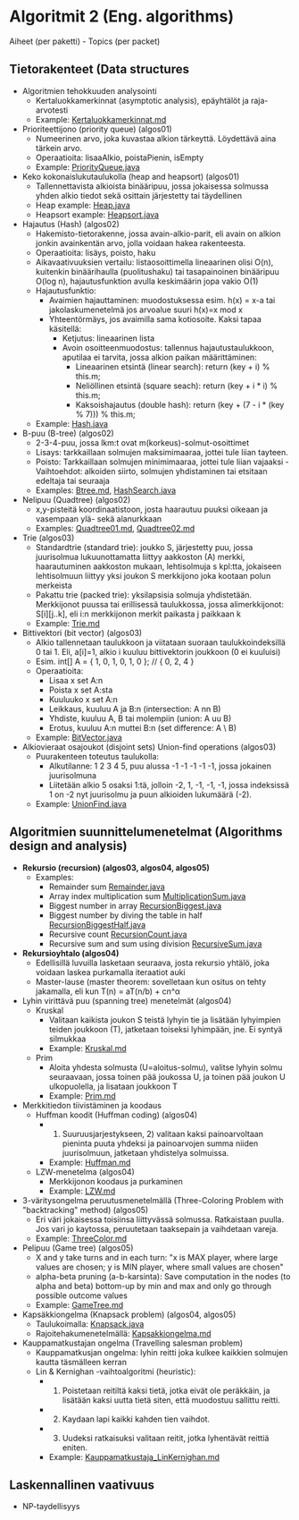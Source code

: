 # Algoritmit 2 (Eng. algorithms)

Aiheet (per paketti) - Topics (per packet)

## Tietorakenteet (Data structures
- Algoritmien tehokkuuden analysointi
	- Kertaluokkamerkinnat (asymptotic analysis), epäyhtälöt ja raja-arvotesti
	- Example: [Kertaluokkamerkinnat.md](https://github.com/antiikdev/algorithms2/blob/master/src/algos01/Kertaluokkamerkinnat.md)
- Prioriteettijono (priority queue) (algos01)
    - Numeerinen arvo, joka kuvastaa alkion tärkeyttä. Löydettävä aina tärkein arvo.
    - Operaatioita: lisaaAlkio, poistaPienin, isEmpty
    - Example: [PriorityQueue.java](https://github.com/antiikdev/algorithms2/blob/master/src/algos01/PriorityQueue.java)
- Keko kokonaislukutaulukolla (heap and heapsort) (algos01)
    - Tallennettavista alkioista binääripuu, jossa jokaisessa solmussa yhden alkio tiedot sekä osittain järjestetty tai täydellinen
    - Heap example: [Heap.java](https://github.com/antiikdev/algorithms2/blob/master/src/algos01/Heap.java)
    - Heapsort example: [Heapsort.java](https://github.com/antiikdev/algorithms2/blob/master/src/algos01/Heapsort.java)
- Hajautus (Hash) (algos02)
	- Hakemisto-tietorakenne, jossa avain-alkio-parit, eli avain on alkion jonkin avainkentän arvo, jolla voidaan hakea rakenteesta.
	- Operaatioita: lisäys, poisto, haku
	- Aikavaativuuksien vertailu: listaosoittimella lineaarinen olisi O(n), kuitenkin binäärihaulla (puolitushaku) tai tasapainoinen binääripuu O(log n),
	hajautusfunktion avulla keskimäärin jopa vakio O(1)
	- Hajautusfunktio:
		- Avaimien hajauttaminen: muodostuksessa esim. h(x) = x-a tai jakolaskumenetelmä jos arvoalue suuri h(x)=x mod x
		- Yhteentörmäys, jos avaimilla sama kotiosoite. Kaksi tapaa käsitellä:
			- Ketjutus: lineaarinen lista
			- Avoin osoitteenmuodostus: tallennus hajautustaulukkoon, aputilaa ei tarvita, jossa alkion paikan määrittäminen:
				- Lineaarinen etsintä (linear search): return (key + i) % this.m;
				- Neliöllinen etsintä (square seach): return (key + i * i) % this.m;
				- Kaksoishajautus (double hash): return (key + (7 - i * (key % 7))) % this.m;
    - Example: [Hash.java](https://github.com/antiikdev/algorithms2/blob/master/src/algos02/Hash.java)
- B-puu (B-tree) (algos02)
	- 2-3-4-puu, jossa lkm:t ovat m(korkeus)-solmut-osoittimet
	- Lisays: tarkkaillaan solmujen maksimimaaraa, jottei tule liian tayteen.
	- Poisto: Tarkkaillaan solmujen minimimaaraa, jottei tule liian vajaaksi
			- Vaihtoehdot: alkoiden siirto, solmujen yhdistaminen tai etsitaan edeltaja tai seuraaja
    - Examples: [Btree.md](https://github.com/antiikdev/algorithms2/blob/master/src/algos02/Btree.md),
	[HashSearch.java](https://github.com/antiikdev/algorithms2/blob/master/src/algos02/HashSearch.java)
- Nelipuu (Quadtree) (algos02)
	- x,y-pisteitä koordinaatistoon, josta haarautuu puuksi oikeaan ja vasempaan ylä- sekä alanurkkaan
    - Examples: [Quadtree01.md](https://github.com/antiikdev/algorithms2/blob/master/src/algos02/Quadtree01.md), [Quadtree02.md](https://github.com/antiikdev/algorithms2/blob/master/src/algos02/Quadtree02.md)
- Trie (algos03)
	- Standardtrie (standard trie): joukko S, järjestetty puu, jossa juurisolmua lukuunottamatta liittyy aakkoston (A) merkki, haarautuminen aakkoston mukaan, lehtisolmuja s kpl:tta,
	jokaiseen lehtisolmuun liittyy yksi joukon S merkkijono joka kootaan polun merkeista
	- Pakattu trie (packed trie): yksilapsisia solmuja yhdistetään. Merkkijonot puussa tai erillisessä taulukkossa, jossa alimerkkijonot: S[i][j..k], eli i:n merkkijonon merkit paikasta j paikkaan k
    - Example: [Trie.md](https://github.com/antiikdev/algorithms2/blob/master/src/algos03/Trie.md)
- Bittivektori (bit vector) (algos03)
	- Alkio tallennetaan taulukkoon ja viitataan suoraan taulukkoindeksillä 0 tai 1. Eli, a[i]=1, alkio i kuuluu bittivektorin joukkoon (0 ei kuuluisi)
	- Esim. int[] A = { 1, 0, 1, 0, 1, 0 }; // { 0, 2, 4 }
	- Operaatioita:
		- Lisaa x set A:n
		- Poista x set A:sta 
		- Kuuluuko x set A:n
		- Leikkaus, kuuluu A ja B:n (intersection: A nn B)
		- Yhdiste, kuuluu A, B tai molempiin (union: A uu B)
		- Erotus, kuuluu A:n muttei B:n (set difference: A \ B)
    - Example: [BitVector.java](https://github.com/antiikdev/algorithms2/blob/master/src/algos03/BitVector.java)
- Alkiovieraat osajoukot (disjoint sets) Union-find operations (algos03)
    - Puurakenteen toteutus taulukolla:
		- Alkutilanne: 1 2 3 4 5, puu alussa -1 -1 -1 -1 -1, jossa jokainen juurisolmuna
		- Liitetään alkio 5 osaksi 1:tä, jolloin -2, 1, -1, -1, -1, jossa indeksissä 1 on -2 nyt juurisolmu ja puun alkioiden lukumäärä (-2).
    - Example: [UnionFind.java](https://github.com/antiikdev/algorithms2/blob/master/src/algos03/UnionFind.java) 

## Algoritmien suunnittelumenetelmat (Algorithms design and analysis)

- **Rekursio (recursion) (algos03, algos04, algos05)**
	- Examples:
		- Remainder sum [Remainder.java](https://github.com/antiikdev/algorithms2/blob/master/src/algos03/Remainder.java)
		- Array index multiplication sum [MultiplicationSum.java](https://github.com/antiikdev/algorithms2/blob/master/src/algos03/MultiplicationSum.java)
		- Biggest number in array [RecursionBiggest.java](https://github.com/antiikdev/algorithms2/blob/master/src/algos03/RecursionBiggest.java)
		- Biggest number by diving the table in half [RecursionBiggestHalf.java](https://github.com/antiikdev/algorithms2/blob/master/src/algos03/RecursionBiggestHalf.java)
		- Recursive count [RecursionCount.java](https://github.com/antiikdev/algorithms2/blob/master/src/algos04/RecursionCount.java)
		- Recursive sum and sum using division [RecursiveSum.java](https://github.com/antiikdev/algorithms2/blob/master/src/algos05/RecursiveSum.java)
- **Rekursioyhtalo (algos04)**
	- Edellisillä luvuilla lasketaan seuraava, josta rekursio yhtälö, joka voidaan laskea purkamalla iteraatiot auki
	- Master-lause (master theorem: sovelletaan kun ositus on tehty jakamalla, eli kun T(n) = aT(n/b) + cn^α	
- Lyhin virittävä puu (spanning tree) menetelmät (algos04)
    - Kruskal
        - Valitaan kaikista joukon S teistä lyhyin tie ja lisätään lyhyimpien teiden joukkoon (T), jatketaan toiseksi lyhimpään, jne. Ei syntyä silmukkaa
        - Example: [Kruskal.md](https://github.com/antiikdev/algorithms2/blob/master/src/algos04/Kruskal.md)
    - Prim
        - Aloita yhdesta solmusta (U=aloitus-solmu), valitse lyhyin solmu seuraavaan, jossa toinen pää joukossa U, ja toinen pää joukon U ulkopuolella, ja lisataan joukkoon T
        - Example: [Prim.md](https://github.com/antiikdev/algorithms2/blob/master/src/algos04/Prim.md)
- Merkkitiedon tiivistäminen ja koodaus
	- Huffman koodit (Huffman coding) (algos04)
		- 1) Suuruusjarjestykseen, 2) valitaan kaksi painoarvoltaan pieninta puuta yhdeksi ja painoarvojen summa niiden juurisolmuun, jatketaan yhdistelya solmuissa.
		- Example: [Huffman.md](https://github.com/antiikdev/algorithms2/blob/master/src/algos04/Huffman.md)
	- LZW-menetelma (algos04)
		- Merkkijonon koodaus ja purkaminen
		- Example:  [LZW.md](https://github.com/antiikdev/algorithms2/blob/master/src/algos04/LZW.md)
- 3-väritysongelma peruutusmenetelmällä (Three-Coloring Problem with "backtracking" method) (algos05)
    - Eri väri jokaisessa toisiinsa liittyvässä solmussa. Ratkaistaan puulla. Jos vari jo kaytossa, peruutetaan taaksepain ja vaihdetaan vareja.
    - Example: [ThreeColor.md](https://github.com/antiikdev/algorithms2/blob/master/src/algos05/ThreeColor.md)
- Pelipuu (Game tree) (algos05)
    - X and y take turns and in each turn: "x is MAX player, where large values are chosen; y is MIN player, where small values are chosen"
	- alpha-beta pruning (a-b-karsinta): Save computation in the nodes (to alpha and beta) bottom-up by min and max and only go through possible outcome values
    - Example: [GameTree.md](https://github.com/antiikdev/algorithms2/blob/master/src/algos05/GameTree.md)
-  Kapsäkkiongelma (Knapsack problem) (algos04, algos05)
	- Taulukoimalla: [Knapsack.java](https://github.com/antiikdev/algorithms2/blob/master/src/algos04/Knapsack.java)
    - Rajoitehakumenetelmällä: [Kapsakkiongelma.md](https://github.com/antiikdev/algorithms2/blob/master/src/algos05/Kapsakkiongelma.md)
- Kauppamatkustajan ongelma (Travelling salesman problem)
	- Kauppamatkusjan ongelma: lyhin reitti joka kulkee kaikkien solmujen kautta täsmälleen kerran
	- Lin & Kernighan -vaihtoalgoritmi (heuristic):
		- 1. Poistetaan reitiltä kaksi tietä, jotka eivät ole peräkkäin, ja lisätään kaksi uutta tietä siten, että muodostuu sallittu reitti.
		- 2. Kaydaan lapi kaikki kahden tien vaihdot.
		- 3. Uudeksi ratkaisuksi valitaan reitit, jotka lyhentävät reittiä eniten.
		- Example: [Kauppamatkustaja_LinKernighan.md](https://github.com/antiikdev/algorithms2/blob/master/src/algos05/Kauppamatkustaja_LinKernighan.md)


## Laskennallinen vaativuus

- NP-taydellisyys